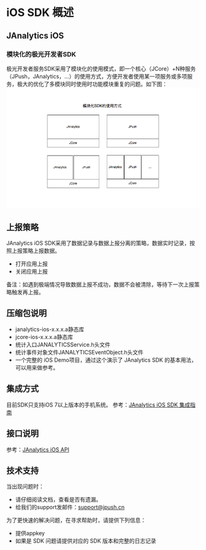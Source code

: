 # iOS SDK 概述
<style>
img[alt= jiguang] { width: 800px; }
</style>
## JAnalytics iOS
### 模块化的极光开发者SDK
极光开发者服务SDK采用了模块化的使用模式，即一个核心（JCore）+N种服务（JPush，JAnalytics，...）的使用方式，方便开发者使用某一项服务或多项服务，极大的优化了多模块同时使用时功能模块重复的问题。如下图：
![jiguang](./image/sdk_model.png)

## 上报策略
JAnalytics iOS SDK采用了数据记录与数据上报分离的策略，数据实时记录，按照上报策略上报数据。

+ 打开应用上报
+ 关闭应用上报

备注：如遇到极端情况导致数据上报不成功，数据不会被清除，等待下一次上报策略触发再上报。

## 压缩包说明
+ janalytics-ios-x.x.x.a静态库
+ jcore-ios-x.x.x.a静态库
+ 统计入口JANALYTICSService.h头文件
+ 统计事件对象文件JANALYTICSEventObject.h头文件
+ 一个完整的 iOS  Demo项目，通过这个演示了 JAnalytics SDK 的基本用法，可以用来做参考。

## 集成方式
目前SDK只支持iOS 7以上版本的手机系统。
参考：[JAnalytics iOS SDK 集成指南](ios_guide)

## 接口说明
参考：[JAnalytics iOS API](ios_api)

## 技术支持

当出现问题时：

+ 请仔细阅读文档，查看是否有遗漏。
+ 给我们的support发邮件：[support&#64;jpush.cn](mailto:support&#64;jpush.cn)

为了更快速的解决问题，在寻求帮助时，请提供下列信息：

+ 提供appkey
+ 如果是 SDK 问题请提供对应的 SDK 版本和完整的日志记录


